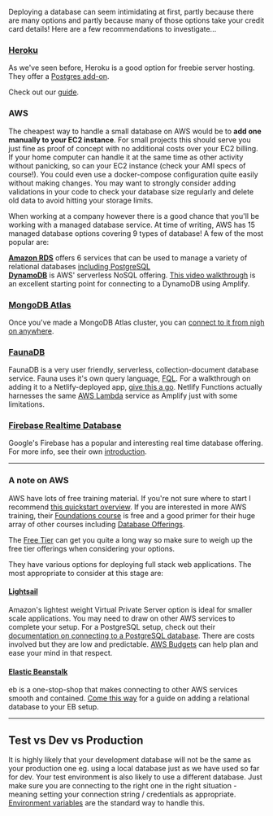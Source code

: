 Deploying a database can seem intimidating at first, partly because there are many options and partly because many of those options take your credit card details! Here are a few recommendations to investigate...

### [Heroku](https://www.heroku.com/)
As we've seen before, Heroku is a good option for freebie server hosting. They offer a [Postgres add-on](https://www.heroku.com/postgres).

Check out our [guide](). 

### AWS
The cheapest way to handle a small database on AWS would be to **add one manually to your EC2 instance**. For small projects this should serve you just fine as proof of concept with no additional costs over your EC2 billing. If your home computer can handle it at the same time as other activity without panicking, so can your EC2 instance (check your AMI specs of course!). You could even use a docker-compose configuration quite easily without making changes. You may want to strongly consider adding validations in your code to check your database size regularly and delete old data to avoid hitting your storage limits.

When working at a company however there is a good chance that you'll be working with a managed database service. At time of writing, AWS has 15 managed database options covering 9 types of database! A few of the most popular are:

**[Amazon RDS](https://aws.amazon.com/rds/)**
offers 6 services that can be used to manage a variety of relational databases [including PostgreSQL](https://aws.amazon.com/rds/postgresql/) \
**[DynamoDB](https://aws.amazon.com/dynamodb/)**
is AWS' serverless NoSQL offering. [This video walkthrough](https://resources.awscloud.com/aws-builders-online-series/aws-amplify-donnie-prakoso?trk=em_builder_series20q3_od&trkcampaign=builders-online-series) is an excellent starting point for connecting to a DynamoDB using Amplify.

### [MongoDB Atlas](https://www.mongodb.com/cloud/atlas)
Once you've made a MongoDB Atlas cluster, you can [connect to it from nigh on anywhere](https://docs.atlas.mongodb.com/tutorial/connect-to-your-cluster/).

### [FaunaDB](https://fauna.com/)
FaunaDB is a very user friendly, serverless, collection-document database service. Fauna uses it's own query language, [FQL](https://docs.fauna.com/fauna/current/start/fql_for_sql_users.html). For a walkthrough on adding it to a Netlify-deployed app, [give this a go](https://medium.com/@bethmschofield/adding-faunadb-to-a-netlify-deployed-react-app-47753d6de1c9). Netlify Functions actually harnesses the same [AWS Lambda](https://aws.amazon.com/lambda/) service as Amplify just with some limitations.

### [Firebase Realtime Database](https://firebase.google.com/)
Google's Firebase has a popular and interesting real time database offering. For more info, see their own [introduction](https://firebase.google.com/docs/database).

***

### A note on AWS
AWS have lots of free training material. If you're not sure where to start I recommend [this quickstart overview](https://resources.awscloud.com/aws-builders-online-series/how-to-deploy-your-first-web-application-in-minutes-level-200?trk=em_builder_series20q3_od&trkcampaign=builders-online-series). If you are interested in more AWS training, their [Foundations course](https://www.aws.training/Details/Curriculum?id=27076) is free and a good primer for their huge array of other courses including [Database Offerings](https://www.aws.training/Details/Curriculum?id=38111).

The [Free Tier](https://aws.amazon.com/free/?all-free-tier&all-free-tier.sort-by=item.additionalFields.SortRank&all-free-tier.sort-order=asc&awsf.Free%20Tier%20Categories=categories%23databases) can get you quite a long way so make sure to weigh up the free tier offerings when considering your options.

They have various options for deploying full stack web applications. The most appropriate to consider at this stage are:
#### [Lightsail](https://aws.amazon.com/lightsail/)
Amazon's lightest weight Virtual Private Server option is ideal for smaller scale applications. You may need to draw on other AWS services to complete your setup. For a PostgreSQL setup, check out their [documentation on connecting to a PostgreSQL database](https://lightsail.aws.amazon.com/ls/docs/en_us/articles/amazon-lightsail-connecting-to-your-postgres-database). There are costs involved but they are low and predictable. [AWS Budgets](https://aws.amazon.com/aws-cost-management/aws-budgets/) can help plan and ease your mind in that respect.

#### [Elastic Beanstalk](https://aws.amazon.com/elasticbeanstalk/)
eb is a one-stop-shop that makes connecting to other AWS services smooth and contained. [Come this way](https://docs.aws.amazon.com/elasticbeanstalk/latest/dg/using-features.managing.db.html) for a guide on adding a relational database to your EB setup.

***

## Test vs Dev vs Production
It is highly likely that your development database will not be the same as your production one eg. using a local database just as we have used so far for dev. Your test environment is also likely to use a different database. Just make sure you are connecting to the right one in the right situation - meaning setting your connection string / credentials as appropriate. [Environment variables](https://www.npmjs.com/package/dotenv) are the standard way to handle this.